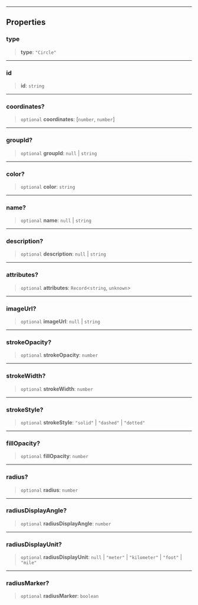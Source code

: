 ***

## Properties

### type

> **type**: `"Circle"`

***

### id

> **id**: `string`

***

### coordinates?

> `optional` **coordinates**: \[`number`, `number`]

***

### groupId?

> `optional` **groupId**: `null` | `string`

***

### color?

> `optional` **color**: `string`

***

### name?

> `optional` **name**: `null` | `string`

***

### description?

> `optional` **description**: `null` | `string`

***

### attributes?

> `optional` **attributes**: `Record`\<`string`, `unknown`>

***

### imageUrl?

> `optional` **imageUrl**: `null` | `string`

***

### strokeOpacity?

> `optional` **strokeOpacity**: `number`

***

### strokeWidth?

> `optional` **strokeWidth**: `number`

***

### strokeStyle?

> `optional` **strokeStyle**: `"solid"` | `"dashed"` | `"dotted"`

***

### fillOpacity?

> `optional` **fillOpacity**: `number`

***

### radius?

> `optional` **radius**: `number`

***

### radiusDisplayAngle?

> `optional` **radiusDisplayAngle**: `number`

***

### radiusDisplayUnit?

> `optional` **radiusDisplayUnit**: `null` | `"meter"` | `"kilometer"` | `"foot"` | `"mile"`

***

### radiusMarker?

> `optional` **radiusMarker**: `boolean`
